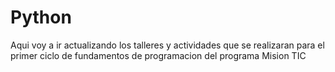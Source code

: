 # Python
Aqui voy a ir actualizando los talleres y actividades que se realizaran para el primer ciclo de fundamentos de programacion del programa Mision TIC 

